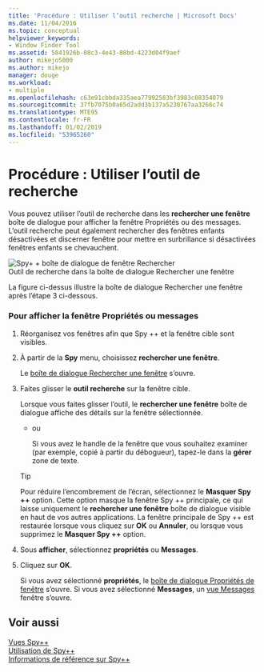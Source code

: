 ```yaml
---
title: 'Procédure : Utiliser l’outil recherche | Microsoft Docs'
ms.date: 11/04/2016
ms.topic: conceptual
helpviewer_keywords:
- Window Finder Tool
ms.assetid: 5841926b-08c3-4e43-88bd-4223d04f9aef
author: mikejo5000
ms.author: mikejo
manager: douge
ms.workload:
- multiple
ms.openlocfilehash: c63e91cbbda335aea77992583bf3983c08354079
ms.sourcegitcommit: 37fb7075b0a65d2add3b137a5230767aa3266c74
ms.translationtype: MTE95
ms.contentlocale: fr-FR
ms.lasthandoff: 01/02/2019
ms.locfileid: "53965260"
---
```

# <a name="how-to-use-the-finder-tool"></a>Procédure : Utiliser l’outil de recherche
Vous pouvez utiliser l’outil de recherche dans les **rechercher une fenêtre** boîte de dialogue pour afficher la fenêtre Propriétés ou des messages. L’outil recherche peut également rechercher des fenêtres enfants désactivées et discerner fenêtre pour mettre en surbrillance si désactivées fenêtres enfants se chevauchent.  
  
 ![Spy&#43; &#43; boîte de dialogue de fenêtre Rechercher](../debugger/media/icon_spy--_find.png "Icon_Spy ++ _Find")  
Outil de recherche dans la boîte de dialogue Rechercher une fenêtre  
  
 La figure ci-dessus illustre la boîte de dialogue Rechercher une fenêtre après l’étape 3 ci-dessous.  
  
### <a name="to-display-window-properties-or-messages"></a>Pour afficher la fenêtre Propriétés ou messages  
  
1. Réorganisez vos fenêtres afin que Spy ++ et la fenêtre cible sont visibles.  
  
2. À partir de la **Spy** menu, choisissez **rechercher une fenêtre**.  
  
    Le [boîte de dialogue Rechercher une fenêtre](../debugger/find-window-dialog-box.md) s’ouvre.  
  
3. Faites glisser le **outil recherche** sur la fenêtre cible.  
  
    Lorsque vous faites glisser l’outil, le **rechercher une fenêtre** boîte de dialogue affiche des détails sur la fenêtre sélectionnée.  
  
   - ou  
  
     Si vous avez le handle de la fenêtre que vous souhaitez examiner (par exemple, copié à partir du débogueur), tapez-le dans la **gérer** zone de texte.  
  
   > [!TIP]
   >  Pour réduire l’encombrement de l’écran, sélectionnez le **Masquer Spy ++** option. Cette option masque la fenêtre Spy ++ principale, ce qui laisse uniquement le **rechercher une fenêtre** boîte de dialogue visible en haut de vos autres applications. La fenêtre principale de Spy ++ est restaurée lorsque vous cliquez sur **OK** ou **Annuler**, ou lorsque vous supprimez le **Masquer Spy ++** option.  
  
4. Sous **afficher**, sélectionnez **propriétés** ou **Messages**.  
  
5. Cliquez sur **OK**.  
  
    Si vous avez sélectionné **propriétés**, le [boîte de dialogue Propriétés de fenêtre](../debugger/window-properties-dialog-box.md) s’ouvre. Si vous avez sélectionné **Messages**, un [vue Messages](../debugger/messages-view.md) fenêtre s’ouvre.  
  
## <a name="see-also"></a>Voir aussi  
 [Vues Spy++](../debugger/spy-increment-views.md)   
 [Utilisation de Spy++](../debugger/using-spy-increment.md)   
 [Informations de référence sur Spy++](../debugger/spy-increment-reference.md)